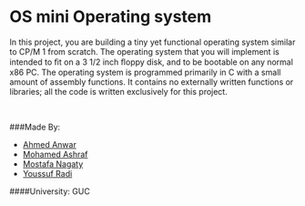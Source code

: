 # OS mini Operating system
<p>In this project, you are building a tiny yet functional operating system similar to CP/M 1 from scratch.
The operating system that you will implement is intended to ﬁt on a 3 1/2 inch ﬂoppy disk,
and to be bootable on any normal x86 PC.
The operating system is programmed primarily in C with a small amount of assembly functions.
It contains no externally written functions or libraries; all the code is written exclusively for this project.</p>
<br>

###Made By:
 - [Ahmed Anwar](https://github.com/Ahmed-anwar)
 - [Mohamed Ashraf](https://github.com/Kefa7y)
 - [Mostafa Nagaty](https://github.com/moustafa-nagaty)
 - [Youssuf Radi](http://youssufradi.github.io/)

####University: GUC

